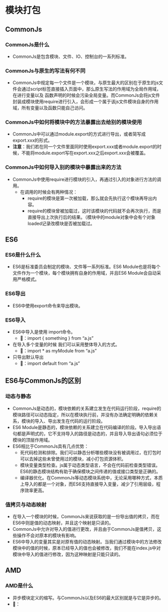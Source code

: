 # 模块打包
## CommonJs
### CommonJs是什么
   - CommonJs是包含模块、文件、IO、控制台的一系列标准。
### CommonJs与原生的写法有何不同
   - CommonJs中规定每一个文件是一个模块，与原生最大的区别在于原生的js文件会通过script标签直接插入页面中，那么原生写法的作用域为全局作用域，在进行变量以及
函数声明的时候会污染全局变量。而CommonJs会将js文件封装成模块使用require进行引入，会形成一个属于该js文件模块自身的作用域，所有变量以及函数只能自己访问。
### CommonJs中如何将模块中的方法暴露出去给别的模块使用
   - CommonJs中可以通过module.export的方式进行导出，或者简写成export.xxx的形式。
   - **注意**：我们若在同一个文件里面同时使用export.xxx或者module.export的时候，不能将module.export写在export.xxx之后export.xxx会被覆盖。
### CommonJs中如何导入别的模块中暴露出来的方法
   - CommonJs中使用require进行模块的引入，再通过引入的对象进行方法的调用。
      - 在调用的时候会有两种情况：
         - require的模块是第一次被加载，那么就会先执行这个模块再导出内容。
         - require的模块曾被加载过，这时该模块的代码就不会再次执行，而是直接导出上次执行后的结果。（模块中的module对象中会有个对象loaded记录改模块是否被加载过。
         

## ES6
### ES6是什么什么
- ES6是标准委员会制定的模块、文件等一系列标准。ES6 Module也是将每个文件作为一个模块，每个模块拥有自身的作用域，并且ES6 Module会自动采用严格模式。
### ES6导出
- ES6中使用export命令来导出模块。
### ES6导入
- ES6中导入是使用 import命令。
   - 🌰：import { something } from “a.js”
- 在导入多个变量的时候 我们可以采用整体导入的方式。
   - 🌰：import * as myModule from “a.js”
- 只导出默认导出
   - 🌰：import default from “a.js”

## ES6与CommonJs的区别
### 动态与静态
- CommonJs是动态的，模块依赖的关系建立发生在代码运行阶段，require的模块路径可以动态指定，所以在模块执行前，并没有办法确定明确的依赖关系，模块的导入、导出发生在代码的运行阶段。
- ES6 Module是静态的，模块依赖的关系建立在代码编译的阶段。导入导出语句都是声明式的，它不支持导入的路径是动态的，并且导入导出语句必须位于模块的顶层作用域。
- ES6相比于CommonJs具有几点优势：
   - 死代码检测和排除。我们可以静态分析哪些模块没有被调用过，在打包时可以去掉这些未曾使用过的模块，减小打包资源体积。
   - 模块变量类型检查。js属于动态类型语言，不会在代码前检查类型错误。ES6的静态模块结构有助于确保模块之间传递的值或接口类型是正确的。
   - 编译器优化。在CommonJs等动态模块系统中，无论采用哪种方式，本质上导入的都是一个对象，而ES6支持直接导入变量，减少了引用层级，程序效率更高。
### 值拷贝与动态映射
- 在导入一个模块的时候，CommonJs来说获取的是一份导出值的拷贝，而在ES6中则是值的动态映射，并且这个映射是只读的。
- CommonJs中允许对导入的值进行更改，并且由于CommonJs是值拷贝，这些操作不会对原本的模块有影响。
- ES6中导入的变量其实是对原有值的动态映射。当我们通过模块中的方法修改模块中的值的时候，原本已经导入的值也会被修改，我们不能在index.js中对模块中导入的值进行修改，因为这种映射是只能只读的。

## AMD
### AMD是什么
- 异步模块定义的缩写。与CommonJs以及ES6的最大区别就是与它是异步的。
- 🌰：
   



